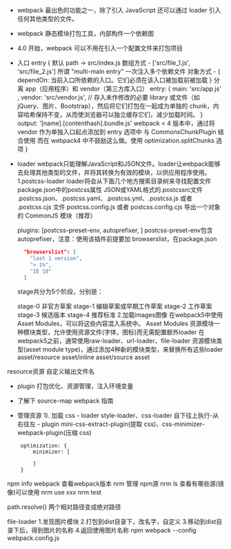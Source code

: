 - webpack 最出色的功能之一，除了引入 JavaScript 还可以通过 loader 引入任何其他类型的文件。
- webpack 静态模块打包工具，内部构件一个依赖图
- 4.0 开始，webpack 可以不用在引入一个配置文件来打包项目
- 入口 entry {
  默认 path -> src/index.js
  数组方式 - ['src/file_1.js', 'src/file_2.js'] 所谓 "multi-main entry" 一次注入多个依赖文件
  对象方式 - {
  dependOn: 当前入口所依赖的入口。它们必须在该入口被加载前被加载
  }
  分离 app（应用程序）和 vendor（第三方库入口）
  entry: {
  main: 'src/app.js' ,
  vendor: 'src/vendor.js', // 存入未作修改的必要 library 或文件（如 jQuery、图片、Bootstrap），然后将它们打包在一起成为单独的 chunk，内容哈希保持不变，从而使浏览器可以独立缓存它们，减少加载时间。
  }
  output: '[name].[contenthash].bundle.js'
  webpack < 4 版本中，通过将 vendor 作为单独入口起点添加到 entry 选项中 与 CommonsChunkPlugin 结合使用
  而在 webpack4 中不鼓励这么做。使用 optimization.splitChunks 选项
  }

- loader webpack只能理解JavaScript和JSON文件。loader让webpack能够去处理其他类型的文件，并将其转换为有效的模块，以供应用程序使用。
 1.postcss-loader
  loader将会从下面几个地方搜索目录树来寻找配置文件
  package.json中的postcss属性
  JSON或YAML格式的.postcssrc文件
  .postcss.json、.postcss.yaml、.postcss.yml、.postcss.js 或者 .postcss.cjs 文件
  postcss.config.js 或者 postcss.config.cjs 导出一个对象的 CommonJS 模块（推荐）

  plugins: [postcss-preset-env, autoprefixer, ]
  postcss-preset-env包含autoprefixer，注意：使用该插件前提要加 browserslist，在package.json
  ```json
    "browserslist": [
      "last 1 version",
      "> 1%",
      "IE 10"
    ]
  ```
  stage共分为5个阶段，分别是：

  stage-0 非官方草案
  stage-1 编辑草案或早期工作草案
  stage-2 工作草案
  stage-3 候选版本
  stage-4 推荐标准
2.加载images图像
在webpack5中使用 Asset Modules，可以将这些内容混入系统中。
Asset Modules 资源模块一种模块类型，允许使用资源文件(字体，图标)而无需配置额外loader
在webpack5之前，通常使用raw-loader、url-loader、file-loader
资源模块类型(asset module type)，通过添加4种新的模块类型，来替换所有这些loader
asset/resource asset/inline asset/source asset

resource资源
自定义输出文件名



- plugin 打包优化、资源管理，注入环境变量


- 了解下 source-map
  webpack 指南
- 管理资源
  1). 加载 css - loader style-loader、css-loader 自下往上执行-从右往左 - plugin mini-css-extract-plugin(提取 css)、css-minimizer-webpack-plugin(压缩 css)

       optimization: {
           minimizer: [

           ]
       }

<!-- https://segmentfault.com/a/1190000023734704 -->

npm info webpack 查看webpack版本
nrm 管理 npm源
nrm ls 查看有哪些源(镜像)可以使用
nrm use xxx
nrm test

path.resolve() 两个相对路径变成绝对路径

file-loader 
1.发现图片模块
2.打包到dist目录下，改名字，自定义
3.移动到dist目录下后，得到图片的名称
4.返回使用图片名称
npm webpack --config webpack.config.js